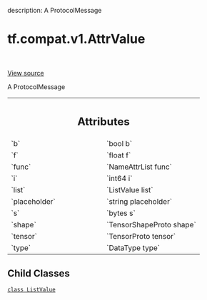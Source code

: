 description: A ProtocolMessage

<div itemscope itemtype="http://developers.google.com/ReferenceObject">
<meta itemprop="name" content="tf.compat.v1.AttrValue" />
<meta itemprop="path" content="Stable" />
<meta itemprop="property" content="ListValue"/>
</div>

# tf.compat.v1.AttrValue

<!-- Insert buttons and diff -->

<table class="tfo-notebook-buttons tfo-api nocontent" align="left">

</table>

<a target="_blank" class="external" href="/code/stable/tensorflow/core/framework/attr_value.proto">View source</a>



A ProtocolMessage

<!-- Placeholder for "Used in" -->




<!-- Tabular view -->
 <table class="responsive fixed orange">
<colgroup><col width="214px"><col></colgroup>
<tr><th colspan="2"><h2 class="add-link">Attributes</h2></th></tr>

<tr>
<td>
`b`
</td>
<td>
`bool b`
</td>
</tr><tr>
<td>
`f`
</td>
<td>
`float f`
</td>
</tr><tr>
<td>
`func`
</td>
<td>
`NameAttrList func`
</td>
</tr><tr>
<td>
`i`
</td>
<td>
`int64 i`
</td>
</tr><tr>
<td>
`list`
</td>
<td>
`ListValue list`
</td>
</tr><tr>
<td>
`placeholder`
</td>
<td>
`string placeholder`
</td>
</tr><tr>
<td>
`s`
</td>
<td>
`bytes s`
</td>
</tr><tr>
<td>
`shape`
</td>
<td>
`TensorShapeProto shape`
</td>
</tr><tr>
<td>
`tensor`
</td>
<td>
`TensorProto tensor`
</td>
</tr><tr>
<td>
`type`
</td>
<td>
`DataType type`
</td>
</tr>
</table>



## Child Classes
[`class ListValue`](../../../tf/compat/v1/AttrValue/ListValue.md)

